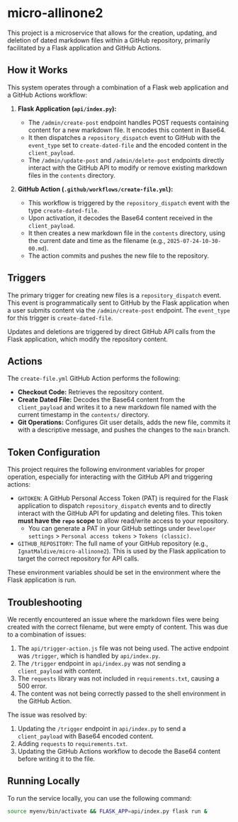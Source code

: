 # micro-allinone2

This project is a microservice that allows for the creation, updating, and deletion of dated markdown files within a GitHub repository, primarily facilitated by a Flask application and GitHub Actions.

## How it Works

This system operates through a combination of a Flask web application and a GitHub Actions workflow:

1.  **Flask Application (`api/index.py`):**
    *   The `/admin/create-post` endpoint handles POST requests containing content for a new markdown file. It encodes this content in Base64.
    *   It then dispatches a `repository_dispatch` event to GitHub with the `event_type` set to `create-dated-file` and the encoded content in the `client_payload`.
    *   The `/admin/update-post` and `/admin/delete-post` endpoints directly interact with the GitHub API to modify or remove existing markdown files in the `contents` directory.

2.  **GitHub Action (`.github/workflows/create-file.yml`):**
    *   This workflow is triggered by the `repository_dispatch` event with the type `create-dated-file`.
    *   Upon activation, it decodes the Base64 content received in the `client_payload`.
    *   It then creates a new markdown file in the `contents` directory, using the current date and time as the filename (e.g., `2025-07-24-10-30-00.md`).
    *   The action commits and pushes the new file to the repository.

## Triggers

The primary trigger for creating new files is a `repository_dispatch` event. This event is programmatically sent to GitHub by the Flask application when a user submits content via the `/admin/create-post` endpoint. The `event_type` for this trigger is `create-dated-file`.

Updates and deletions are triggered by direct GitHub API calls from the Flask application, which modify the repository content.

## Actions

The `create-file.yml` GitHub Action performs the following:

*   **Checkout Code:** Retrieves the repository content.
*   **Create Dated File:** Decodes the Base64 content from the `client_payload` and writes it to a new markdown file named with the current timestamp in the `contents/` directory.
*   **Git Operations:** Configures Git user details, adds the new file, commits it with a descriptive message, and pushes the changes to the `main` branch.

## Token Configuration

This project requires the following environment variables for proper operation, especially for interacting with the GitHub API and triggering actions:

*   `GHTOKEN`: A GitHub Personal Access Token (PAT) is required for the Flask application to dispatch `repository_dispatch` events and to directly interact with the GitHub API for updating and deleting files. This token **must have the `repo` scope** to allow read/write access to your repository.
    *   You can generate a PAT in your GitHub settings under `Developer settings` > `Personal access tokens` > `Tokens (classic)`.
*   `GITHUB_REPOSITORY`: The full name of your GitHub repository (e.g., `IgnatMaldive/micro-allinone2`). This is used by the Flask application to target the correct repository for API calls.

These environment variables should be set in the environment where the Flask application is run.

## Troubleshooting

We recently encountered an issue where the markdown files were being created with the correct filename, but were empty of content. This was due to a combination of issues:

1.  The `api/trigger-action.js` file was not being used. The active endpoint was `/trigger`, which is handled by `api/index.py`.
2.  The `/trigger` endpoint in `api/index.py` was not sending a `client_payload` with content.
3.  The `requests` library was not included in `requirements.txt`, causing a 500 error.
4.  The content was not being correctly passed to the shell environment in the GitHub Action.

The issue was resolved by:

1.  Updating the `/trigger` endpoint in `api/index.py` to send a `client_payload` with Base64 encoded content.
2.  Adding `requests` to `requirements.txt`.
3.  Updating the GitHub Actions workflow to decode the Base64 content before writing it to the file.

## Running Locally

To run the service locally, you can use the following command:

```bash
source myenv/bin/activate && FLASK_APP=api/index.py flask run &
```
